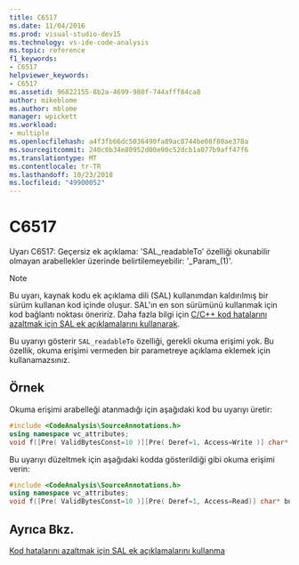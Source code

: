 ```yaml
---
title: C6517
ms.date: 11/04/2016
ms.prod: visual-studio-dev15
ms.technology: vs-ide-code-analysis
ms.topic: reference
f1_keywords:
- C6517
helpviewer_keywords:
- C6517
ms.assetid: 96822155-8b2a-4699-980f-744afff84ca8
author: mikeblome
ms.author: mblome
manager: wpickett
ms.workload:
- multiple
ms.openlocfilehash: a4f3fb66dc5036490fa89ac8744be08f80ae378a
ms.sourcegitcommit: 240c8b34e80952d00e90c52dcb1a077b9aff47f6
ms.translationtype: MT
ms.contentlocale: tr-TR
ms.lasthandoff: 10/23/2018
ms.locfileid: "49900052"
---
```

# <a name="c6517"></a>C6517
Uyarı C6517: Geçersiz ek açıklama: 'SAL_readableTo' özelliği okunabilir olmayan arabellekler üzerinde belirtilemeyebilir: '\_Param\_(1)'.

> [!NOTE]
>  Bu uyarı, kaynak kodu ek açıklama dili (SAL) kullanımdan kaldırılmış bir sürüm kullanan kod içinde oluşur. SAL'ın en son sürümünü kullanmak için kod bağlantı noktası öneririz. Daha fazla bilgi için [C/C++ kod hatalarını azaltmak için SAL ek açıklamalarını kullanarak](../code-quality/using-sal-annotations-to-reduce-c-cpp-code-defects.md).

 Bu uyarıyı gösterir `SAL_readableTo` özelliği, gerekli okuma erişimi yok. Bu özellik, okuma erişimi vermeden bir parametreye açıklama eklemek için kullanamazsınız.

## <a name="example"></a>Örnek
 Okuma erişimi arabelleği atanmadığı için aşağıdaki kod bu uyarıyı üretir:

```cpp
#include <CodeAnalysis\SourceAnnotations.h>
using namespace vc_attributes;
void f([Pre( ValidBytesConst=10 )][Pre( Deref=1, Access=Write )] char* buffer );
```

 Bu uyarıyı düzeltmek için aşağıdaki kodda gösterildiği gibi okuma erişimi verin:

```cpp
#include <CodeAnalysis\SourceAnnotations.h>
using namespace vc_attributes;
void f([Pre( ValidBytesConst=10 )][Pre( Deref=1, Access=Read)] char* buffer );
```

## <a name="see-also"></a>Ayrıca Bkz.
 [Kod hatalarını azaltmak için SAL ek açıklamalarını kullanma](using-sal-annotations-to-reduce-c-cpp-code-defects.md)